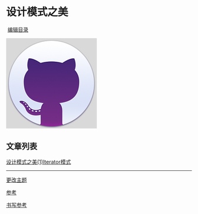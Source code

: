 # 设计模式之美
  
  [编辑目录](https://github.com/WilliamGai/WilliamGai.github.io/edit/master/README.md)

 ![icon](git.PNG)

## 文章列表

[设计模式之美(1)Iterator模式](https://williamgai.github.io/java/设计模式之美(1)Iterator模式) 
  


---

[更改主题](https://github.com/WilliamGai/WilliamGai.github.io/settings)  

[参考](https://help.github.com/categories/github-pages-basics/)  

[书写参考](https://guides.github.com/features/mastering-markdown/)  

